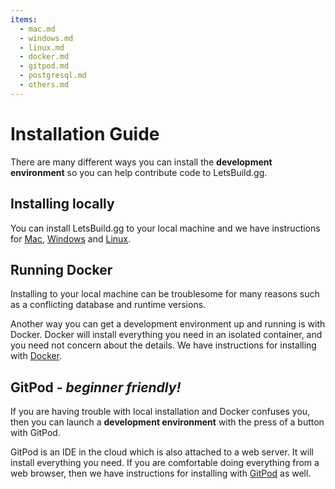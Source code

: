 ```yaml
---
items:
  - mac.md
  - windows.md
  - linux.md
  - docker.md
  - gitpod.md
  - postgresql.md
  - others.md
---
```


# Installation Guide

There are many different ways you can install the **development environment** so
you can help contribute code to LetsBuild.gg.

## Installing locally

You can install LetsBuild.gg to your local machine and we have instructions for
[Mac](/installation/mac), [Windows](/installation/windows) and
[Linux](/installation/linux).

## Running Docker

Installing to your local machine can be troublesome for many reasons such as a
conflicting database and runtime versions.

Another way you can get a development environment up and running is with Docker.
Docker will install everything you need in an isolated container, and you need
not concern about the details. We have instructions for installing with
[Docker](/installation/docker).

## GitPod _- beginner friendly!_

If you are having trouble with local installation and Docker confuses you, then
you can launch a **development environment** with the press of a button with
GitPod.

GitPod is an IDE in the cloud which is also attached to a web server. It will
install everything you need. If you are comfortable doing everything from a web
browser, then we have instructions for installing with
[GitPod](/installation/gitpod) as well.
